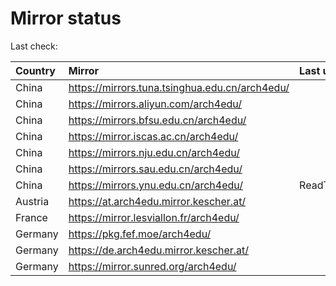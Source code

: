 <script src="./time.js"></script>
# Mirror status
Last check: <script type="text/javascript">localize(1691641252.1750417);</script>

|Country|Mirror|Last update|
|:------|:-----|:----------|
|China|https://mirrors.tuna.tsinghua.edu.cn/arch4edu/|<script type="text/javascript">localize(1691606040);</script>|
|China|https://mirrors.aliyun.com/arch4edu/|<script type="text/javascript">localize(1691562649);</script>|
|China|https://mirrors.bfsu.edu.cn/arch4edu/|<script type="text/javascript">localize(1691606040);</script>|
|China|https://mirror.iscas.ac.cn/arch4edu/|<script type="text/javascript">localize(1691606040);</script>|
|China|https://mirrors.nju.edu.cn/arch4edu/|<script type="text/javascript">localize(1691606040);</script>|
|China|https://mirrors.sau.edu.cn/arch4edu/|<script type="text/javascript">localize(1691606040);</script>|
|China|https://mirrors.ynu.edu.cn/arch4edu/|ReadTimeout|
|Austria|https://at.arch4edu.mirror.kescher.at/|<script type="text/javascript">localize(1691606040);</script>|
|France|https://mirror.lesviallon.fr/arch4edu/|<script type="text/javascript">localize(1691606040);</script>|
|Germany|https://pkg.fef.moe/arch4edu/|<script type="text/javascript">localize(1691606040);</script>|
|Germany|https://de.arch4edu.mirror.kescher.at/|<script type="text/javascript">localize(1691606040);</script>|
|Germany|https://mirror.sunred.org/arch4edu/|<script type="text/javascript">localize(1691606040);</script>|

<script src="./tablefilter/tablefilter.js"></script>
<script src="./table.js"></script>